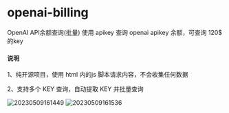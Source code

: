 # openai-billing
OpenAI API余额查询(批量)
使用 apikey 查询 openai apikey 余额，可查询 120$ 的key

#### 说明
1、纯开源项目，使用 html 内的js 脚本请求内容，不会收集任何数据

2、支持多个 KEY 查询，自动提取 KEY 并批量查询

![20230509161449](https://user-images.githubusercontent.com/2191887/237037898-ee9339ce-717b-4fb6-99d5-5ab5a2f94de0.png)
![20230509161536](https://user-images.githubusercontent.com/2191887/237037933-d35d38b6-01d9-4eb4-9fff-153d6e827e2a.png)
